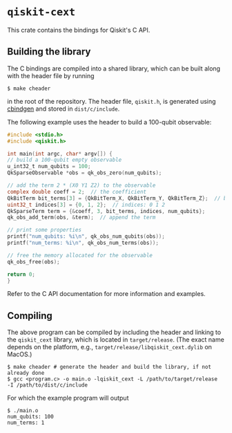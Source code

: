 # `qiskit-cext`

This crate contains the bindings for Qiskit's C API. 

## Building the library

The C bindings are compiled into a shared library, which can be built along with the header file
by running
```
$ make cheader
```
in the root of the repository. The header file, `qiskit.h`, is generated using 
[cbindgen](https://github.com/mozilla/cbindgen) and stored in `dist/c/include`.

The following example uses the header to build a 100-qubit observable:
```c
#include <stdio.h>
#include <qiskit.h>

int main(int argc, char* argv[]) {
// build a 100-qubit empty observable
u_int32_t num_qubits = 100;
QkSparseObservable *obs = qk_obs_zero(num_qubits);  

// add the term 2 * (X0 Y1 Z2) to the observable
complex double coeff = 2;  // the coefficient
QkBitTerm bit_terms[3] = {QkBitTerm_X, QkBitTerm_Y, QkBitTerm_Z};  // bit terms: X Y Z
uint32_t indices[3] = {0, 1, 2};  // indices: 0 1 2
QkSparseTerm term = {&coeff, 3, bit_terms, indices, num_qubits};
qk_obs_add_term(obs, &term);  // append the term

// print some properties
printf("num_qubits: %i\n", qk_obs_num_qubits(obs));
printf("num_terms: %i\n", qk_obs_num_terms(obs));

// free the memory allocated for the observable
qk_obs_free(obs);

return 0;
}
```
Refer to the C API documentation for more information and examples.

## Compiling

The above program can be compiled by including the header and linking to the `qiskit_cext` library,
which is located in `target/release`. (The exact name depends on the platform, e.g.,
`target/release/libqiskit_cext.dylib` on MacOS.) 

```
$ make cheader # generate the header and build the library, if not already done
$ gcc <program.c> -o main.o -lqiskit_cext -L /path/to/target/release  -I /path/to/dist/c/include
```

For which the example program will output
```
$ ./main.o
num_qubits: 100
num_terms: 1
```
